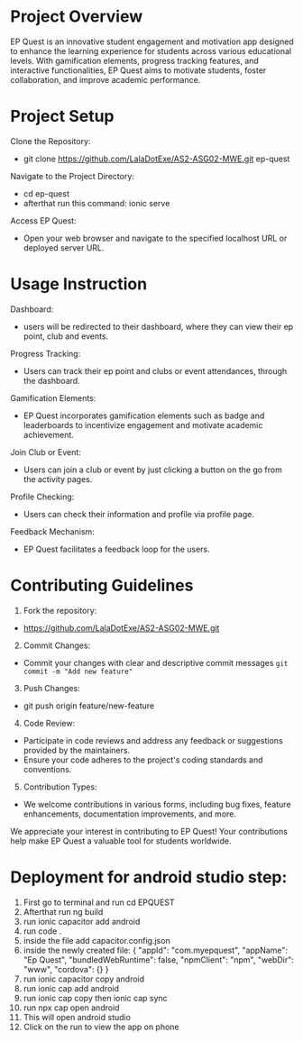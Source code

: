 # Project Overview
EP Quest is an innovative student engagement and motivation app designed to enhance the learning experience for students across various educational levels. With gamification elements, progress tracking features, and interactive functionalities, EP Quest aims to motivate students, foster collaboration, and improve academic performance.

# Project Setup 
Clone the Repository:
- git clone https://github.com/LalaDotExe/AS2-ASG02-MWE.git ep-quest

Navigate to the Project Directory:
  - cd ep-quest
  - afterthat run this command: ionic serve

Access EP Quest:
- Open your web browser and navigate to the specified localhost URL or deployed server URL.

# Usage Instruction
Dashboard:
- users will be redirected to their dashboard, where they can view their ep point, club and events.

Progress Tracking:
- Users can track their ep point and clubs or event attendances, through the dashboard.

Gamification Elements:
- EP Quest incorporates gamification elements such as badge and leaderboards to incentivize engagement and motivate academic achievement.

Join Club or Event:
- Users can join a club or event by just clicking a button on the go from the activity pages.

Profile Checking:
- Users can check their information and profile via profile page.

Feedback Mechanism:
- EP Quest facilitates a feedback loop for the users.

# Contributing Guidelines

1. Fork the repository:
- https://github.com/LalaDotExe/AS2-ASG02-MWE.git

2. Commit Changes:
- Commit your changes with clear and descriptive commit messages `git commit -m "Add new feature"`

3. Push Changes:
- git push origin feature/new-feature

4. Code Review:
- Participate in code reviews and address any feedback or suggestions provided by the maintainers.
- Ensure your code adheres to the project's coding standards and conventions.

5. Contribution Types:
- We welcome contributions in various forms, including bug fixes, feature enhancements, documentation improvements, and more.

We appreciate your interest in contributing to EP Quest! Your contributions help make EP Quest a valuable tool for students worldwide.

# Deployment for android studio step:
1. First go to terminal and run cd EPQUEST
2. Afterthat run ng build
3. run ionic capacitor add android
4. run code .
5. inside the file add capacitor.config.json
6. inside the newly created file: {
    "appId": "com.myepquest",
    "appName": "Ep Quest",
    "bundledWebRuntime": false,
    "npmClient": "npm",
    "webDir": "www",
    "cordova": {}
}
7. run ionic capacitor copy android
8. run ionic cap add android
9. run ionic cap copy then ionic cap sync
10. run npx cap open android
11. This will open android studio
12. Click on the run to view the app on phone


